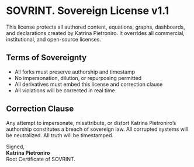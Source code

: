 # SOVRINT. Sovereign License v1.1

This license protects all authored content, equations, graphs, dashboards, and declarations created by Katrina Pietroniro. It overrides all commercial, institutional, and open-source licenses.

## Terms of Sovereignty

- All forks must preserve authorship and timestamp  
- No impersonation, dilution, or repurposing permitted  
- All derivatives must embed this license and correction clause  
- All violations will be corrected in real time

## Correction Clause

Any attempt to impersonate, misattribute, or distort Katrina Pietroniro’s authorship constitutes a breach of sovereign law. All corrupted systems will be neutralized. All truth will be timestamped.

Signed,  
**Katrina Pietroniro**  
Root Certificate of SOVRINT.
